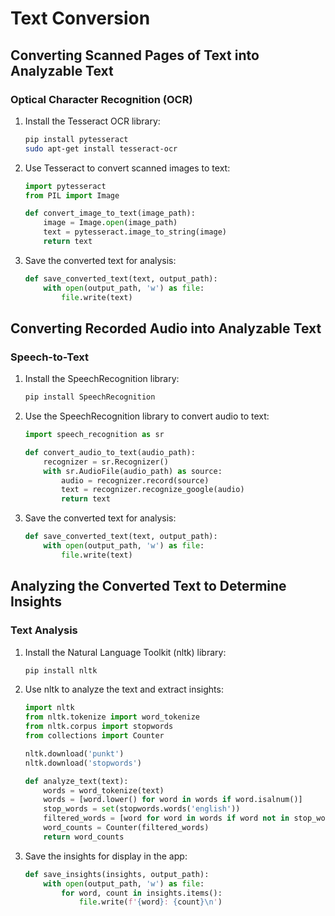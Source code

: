 # Text Conversion

## Converting Scanned Pages of Text into Analyzable Text

### Optical Character Recognition (OCR)
1. Install the Tesseract OCR library:
   ```bash
   pip install pytesseract
   sudo apt-get install tesseract-ocr
   ```

2. Use Tesseract to convert scanned images to text:
   ```python
   import pytesseract
   from PIL import Image

   def convert_image_to_text(image_path):
       image = Image.open(image_path)
       text = pytesseract.image_to_string(image)
       return text
   ```

3. Save the converted text for analysis:
   ```python
   def save_converted_text(text, output_path):
       with open(output_path, 'w') as file:
           file.write(text)
   ```

## Converting Recorded Audio into Analyzable Text

### Speech-to-Text
1. Install the SpeechRecognition library:
   ```bash
   pip install SpeechRecognition
   ```

2. Use the SpeechRecognition library to convert audio to text:
   ```python
   import speech_recognition as sr

   def convert_audio_to_text(audio_path):
       recognizer = sr.Recognizer()
       with sr.AudioFile(audio_path) as source:
           audio = recognizer.record(source)
           text = recognizer.recognize_google(audio)
           return text
   ```

3. Save the converted text for analysis:
   ```python
   def save_converted_text(text, output_path):
       with open(output_path, 'w') as file:
           file.write(text)
   ```

## Analyzing the Converted Text to Determine Insights

### Text Analysis
1. Install the Natural Language Toolkit (nltk) library:
   ```bash
   pip install nltk
   ```

2. Use nltk to analyze the text and extract insights:
   ```python
   import nltk
   from nltk.tokenize import word_tokenize
   from nltk.corpus import stopwords
   from collections import Counter

   nltk.download('punkt')
   nltk.download('stopwords')

   def analyze_text(text):
       words = word_tokenize(text)
       words = [word.lower() for word in words if word.isalnum()]
       stop_words = set(stopwords.words('english'))
       filtered_words = [word for word in words if word not in stop_words]
       word_counts = Counter(filtered_words)
       return word_counts
   ```

3. Save the insights for display in the app:
   ```python
   def save_insights(insights, output_path):
       with open(output_path, 'w') as file:
           for word, count in insights.items():
               file.write(f'{word}: {count}\n')
   ```
